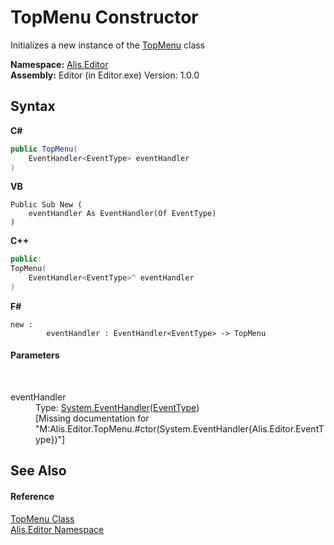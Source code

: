 # TopMenu Constructor 
 

Initializes a new instance of the <a href="8a7f9db9-e927-23b9-8d66-0339524a5df7">TopMenu</a> class

**Namespace:**&nbsp;<a href="b150ade4-39de-a232-5f06-d3cdc1b2c538">Alis.Editor</a><br />**Assembly:**&nbsp;Editor (in Editor.exe) Version: 1.0.0

## Syntax

**C#**<br />
``` C#
public TopMenu(
	EventHandler<EventType> eventHandler
)
```

**VB**<br />
``` VB
Public Sub New ( 
	eventHandler As EventHandler(Of EventType)
)
```

**C++**<br />
``` C++
public:
TopMenu(
	EventHandler<EventType>^ eventHandler
)
```

**F#**<br />
``` F#
new : 
        eventHandler : EventHandler<EventType> -> TopMenu
```


#### Parameters
&nbsp;<dl><dt>eventHandler</dt><dd>Type: <a href="https://docs.microsoft.com/dotnet/api/system.eventhandler-1" target="_blank">System.EventHandler</a>(<a href="2712d9b3-4872-a090-aef4-f80c3097c434">EventType</a>)<br />\[Missing <param name="eventHandler"/> documentation for "M:Alis.Editor.TopMenu.#ctor(System.EventHandler{Alis.Editor.EventType})"\]</dd></dl>

## See Also


#### Reference
<a href="8a7f9db9-e927-23b9-8d66-0339524a5df7">TopMenu Class</a><br /><a href="b150ade4-39de-a232-5f06-d3cdc1b2c538">Alis.Editor Namespace</a><br />